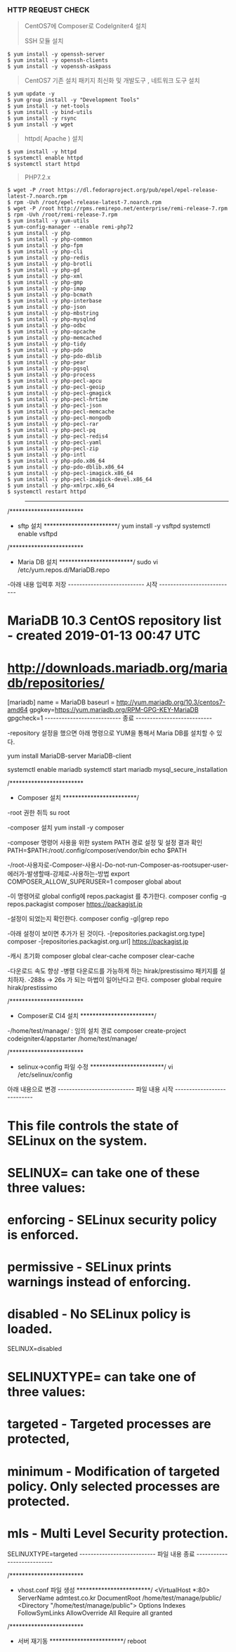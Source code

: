 
### HTTP REQEUST CHECK
>
> CentOS7에 Composer로 CodeIgniter4 설치
>
> SSH 모듈 설치
```
$ yum install -y openssh-server
$ yum install -y openssh-clients
$ yum install -y vopenssh-askpass
```
>
> CentOS7 기존 설치 패키지 최신화 및 개발도구 , 네트워크 도구 설치
>
```
$ yum update -y
$ yum group install -y "Development Tools"
$ yum install -y net-tools
$ yum install -y bind-utils
$ yum install -y rsync
$ yum install -y wget
```
>
> httpd( Apache ) 설치
>
```
$ yum install -y httpd
$ systemctl enable httpd
$ systemctl start httpd
```
>
> PHP7.2.x 
>
```
$ wget -P /root https://dl.fedoraproject.org/pub/epel/epel-release-latest-7.noarch.rpm
$ rpm -Uvh /root/epel-release-latest-7.noarch.rpm
$ wget -P /root http://rpms.remirepo.net/enterprise/remi-release-7.rpm
$ rpm -Uvh /root/remi-release-7.rpm
$ yum install -y yum-utils
$ yum-config-manager --enable remi-php72
$ yum install -y php
$ yum install -y php-common
$ yum install -y php-fpm
$ yum install -y php-cli
$ yum install -y php-redis
$ yum install -y php-brotli
$ yum install -y php-gd
$ yum install -y php-xml
$ yum install -y php-gmp
$ yum install -y php-imap
$ yum install -y php-bcmath
$ yum install -y php-interbase
$ yum install -y php-json
$ yum install -y php-mbstring
$ yum install -y php-mysqlnd
$ yum install -y php-odbc
$ yum install -y php-opcache
$ yum install -y php-memcached
$ yum install -y php-tidy
$ yum install -y php-pdo
$ yum install -y php-pdo-dblib
$ yum install -y php-pear
$ yum install -y php-pgsql
$ yum install -y php-process
$ yum install -y php-pecl-apcu
$ yum install -y php-pecl-geoip
$ yum install -y php-pecl-gmagick
$ yum install -y php-pecl-hrtime
$ yum install -y php-pecl-json
$ yum install -y php-pecl-memcache
$ yum install -y php-pecl-mongodb
$ yum install -y php-pecl-rar
$ yum install -y php-pecl-pq
$ yum install -y php-pecl-redis4
$ yum install -y php-pecl-yaml
$ yum install -y php-pecl-zip
$ yum install -y php-intl
$ yum install -y php-pdo.x86_64
$ yum install -y php-pdo-dblib.x86_64
$ yum install -y php-pecl-imagick.x86_64
$ yum install -y php-pecl-imagick-devel.x86_64
$ yum install -y php-xmlrpc.x86_64
$ systemctl restart httpd
```
>
>
>
>
>
>
>
>
>-----------------------------------------------------------------------


/************************
 * sftp 설치
 ************************/
yum install -y vsftpd
systemctl enable vsftpd

/************************
 * Maria DB 설치
 ************************/
sudo vi /etc/yum.repos.d/MariaDB.repo

-아래 내용 입력후 저장
--------------------------- 시작 ---------------------------
# MariaDB 10.3 CentOS repository list - created 2019-01-13 00:47 UTC
# http://downloads.mariadb.org/mariadb/repositories/
[mariadb]
name = MariaDB
baseurl = http://yum.mariadb.org/10.3/centos7-amd64
gpgkey=https://yum.mariadb.org/RPM-GPG-KEY-MariaDB
gpgcheck=1
--------------------------- 종료 ---------------------------

-repository 설정을 했으면 아래 명령으로 YUM을 통해서 Maria DB를 설치할 수 있다.

yum install MariaDB-server MariaDB-client

systemctl enable mariadb
systemctl start mariadb
mysql_secure_installation


/************************
 * Composer 설치
 ************************/

-root 권한 취득
su root

-composer 설치
yum install -y composer

-composer 명령어 사용을 위한 system PATH 경로 설정 및 설정 결과 확인
PATH=$PATH:/root/.config/composer/vendor/bin
echo $PATH

-/root-사용자로-Composer-사용시-Do-not-run-Composer-as-rootsuper-user-에러가-발생할때-강제로-사용하는-방법
export COMPOSER_ALLOW_SUPERUSER=1
composer global about

-이 명령어로 global config에 repos.packagist 를 추가한다.
composer config -g repos.packagist composer https://packagist.jp

-설정이 되었는지 확인한다.
composer config -gl|grep repo

-아래 설정이 보이면 추가가 된 것이다.
-[repositories.packagist.org.type] composer
-[repositories.packagist.org.url] https://packagist.jp

-캐시 초기화
composer global clear-cache
composer clear-cache

-다운로드 속도 향상
-병렬 다운로드를 가능하게 하는 hirak/prestissimo 패키지를 설치하자.
-288s -> 26s 가 되는 마법이 일어난다고 한다.
composer global require hirak/prestissimo

/************************
 * Composer로 CI4 설치
 ************************/

-/home/test/manage/ : 임의 설치 경로
composer create-project codeigniter4/appstarter /home/test/manage/



/************************
 * selinux->config 파일 수정
 ************************/
vi  /etc/selinux/config 

아래 내용으로 변경
--------------------------- 파일 내용 시작 ---------------------------
# This file controls the state of SELinux on the system.
# SELINUX= can take one of these three values:
#     enforcing - SELinux security policy is enforced.
#     permissive - SELinux prints warnings instead of enforcing.
#     disabled - No SELinux policy is loaded.
SELINUX=disabled
# SELINUXTYPE= can take one of three values:
#     targeted - Targeted processes are protected,
#     minimum - Modification of targeted policy. Only selected processes are protected. 
#     mls - Multi Level Security protection.
SELINUXTYPE=targeted 
--------------------------- 파일 내용 종료 ---------------------------

/************************
 * vhost.conf 파일 생성
 ************************/
<VirtualHost *:80>
    ServerName   admtest.co.kr
    DocumentRoot /home/test/manage/public/
       <Directory "/home/test/manage/public">
               Options Indexes FollowSymLinks
               AllowOverride All
               Require all granted
       </Directory>
</VirtualHost>

/************************
 * 서버 재기동
 ************************/
reboot
